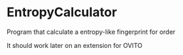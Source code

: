# EntropyCalculator
Program that calculate a entropy-like fingerprint for order

It should work later on an extension for OVITO
